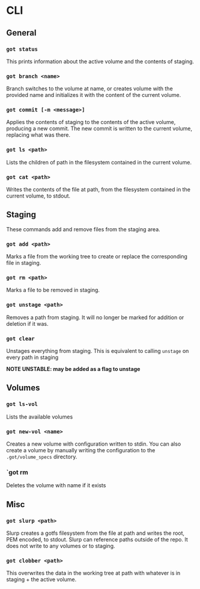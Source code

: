 # CLI


## General

### `got status`
This prints information about the active volume and the contents of staging.

### `got branch <name>`
Branch switches to the volume at name, or creates volume with the provided name and initializes it with the content of the current volume.

### `got commit [-m <message>]`
Applies the contents of staging to the contents of the active volume, producing a new commit.
The new commit is written to the current volume, replacing what was there.

### `got ls <path>`
Lists the children of path in the filesystem contained in the current volume.

### `got cat <path>`
Writes the contents of the file at path, from the filesystem contained in the current volume, to stdout.

## Staging
These commands add and remove files from the staging area.

### `got add <path>`
Marks a file from the working tree to create or replace the corresponding file in staging.

### `got rm <path>`
Marks a file to be removed in staging.

### `got unstage <path>`
Removes a path from staging.  It will no longer be marked for addition or deletion if it was.

### `got clear`
Unstages everything from staging.
This is equivalent to calling `unstage` on every path in staging

**NOTE UNSTABLE: may be added as a flag to unstage**

## Volumes

### `got ls-vol`
Lists the available volumes

### `got new-vol <name> `
Creates a new volume with configuration written to stdin.
You can also create a volume by manually writing the configuration to the `.got/volume_specs` directory.

### `got rm <name>
Deletes the volume with name if it exists

## Misc

### `got slurp <path>`
Slurp creates a gotfs filesystem from the file at path and writes the root, PEM encoded, to stdout.
Slurp can reference paths outside of the repo.
It does not write to any volumes or to staging.

### `got clobber <path>`
This overwrites the data in the working tree at path with whatever is in staging + the active volume.
